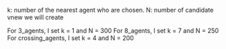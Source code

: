 k: number of the nearest agent who are chosen.
N: number of candidate vnew we will create

For 3_agents, I set k = 1 and N = 300
For 8_agents, I set k = 7 and N = 250
For crossing_agents, I set k = 4 and N = 200